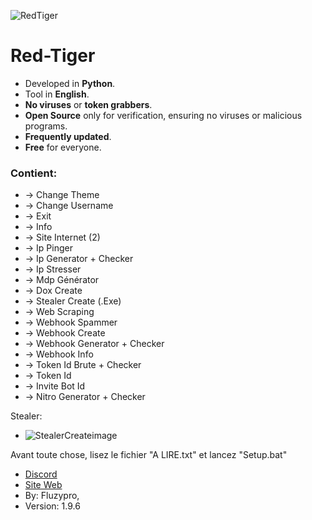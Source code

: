![RedTiger](https://github.com/fluzzzy/RedTiger-Fluzypro/assets/147531758/ada77d42-2b03-4011-9522-7e1570b04504)
# **Red-Tiger**

- Developed in **Python**.
- Tool in **English**.
- **No viruses** or **token grabbers**.
- **Open Source** only for verification, ensuring no viruses or malicious programs.
- **Frequently updated**.
- **Free** for everyone.
  
### Contient:


- -> Change Theme
- -> Change Username
- -> Exit
- -> Info
- -> Site Internet (2)
- -> Ip Pinger
- -> Ip Generator + Checker
- -> Ip Stresser
- -> Mdp Générator
- -> Dox Create
- -> Stealer Create (.Exe)
- -> Web Scraping
- -> Webhook Spammer
- -> Webhook Create
- -> Webhook Generator + Checker
- -> Webhook Info
- -> Token Id Brute + Checker
- -> Token Id
- -> Invite Bot Id
- -> Nitro Generator + Checker

Stealer:
- ![StealerCreateimage](https://github.com/fluzzzy/RedTiger-Fluzypro/assets/147531758/174c3af3-3171-467e-812b-1545c9749dcc)
      
Avant toute chose, lisez le fichier "A LIRE.txt" et lancez "Setup.bat"

- [Discord](https://discord.gg/VF4vqzpDsY)
- [Site Web](https://red-tiger.000webhostapp.com/accueil.html)
- By: Fluzypro,
- Version: 1.9.6
